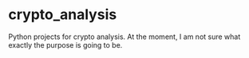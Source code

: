 # crypto_analysis
Python projects for crypto analysis. At the moment, I am not sure what exactly the purpose is going to be.
